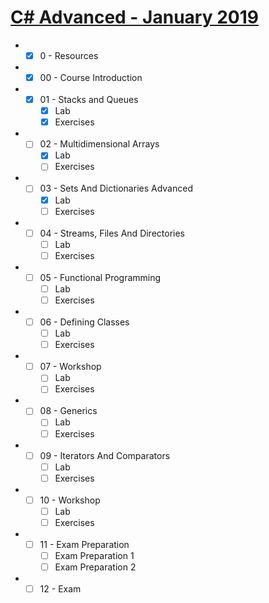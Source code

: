 # [C# Advanced - January 2019](https://softuni.bg/trainings/2243/csharp-advanced-january-2019)
<!--
SoftUni
III. Professional Modules
I. C# Web Developer
I. C# Fundamentals
II. C# Fundamentals - January 2019
I. C# Advanced - January 2019 
-->

- - [x] 0 - Resources

- - [x] 00 - Course Introduction

- - [x] 01 - Stacks and Queues
    - [x] Lab
    - [x] Exercises

- - [ ] 02 - Multidimensional Arrays
    - [x] Lab
    - [ ] Exercises

- - [ ] 03 - Sets And Dictionaries Advanced
    - [x] Lab
    - [ ] Exercises

- - [ ] 04 - Streams, Files And Directories
    - [ ] Lab
    - [ ] Exercises

- - [ ] 05 - Functional Programming
    - [ ] Lab
    - [ ] Exercises

- - [ ] 06 - Defining Classes
    - [ ] Lab
    - [ ] Exercises

- - [ ] 07 - Workshop
    - [ ] Lab
    - [ ] Exercises

- - [ ] 08 - Generics
    - [ ] Lab
    - [ ] Exercises

- - [ ] 09 - Iterators And Comparators
    - [ ] Lab
    - [ ] Exercises

- - [ ] 10 - Workshop
    - [ ] Lab
    - [ ] Exercises

- - [ ] 11 - Exam Preparation
    - [ ] Exam Preparation 1
    - [ ] Exam Preparation 2

- - [ ] 12 - Exam
